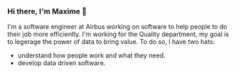 ### Hi there, I'm Maxime 👋

I'm a software engineer at Airbus working on software to help people to do their job more efficiently.
I'm working for the Quality department, my goal is to legerage the power of data to bring value. To do so, I have two hats:
- understand how people work and what they need.
- develop data driven software.

<!--
**mxmaxime/mxmaxime** is a ✨ _special_ ✨ repository because its `README.md` (this file) appears on your GitHub profile.

Here are some ideas to get you started:

- 🔭 I’m currently working on ...
- 🌱 I’m currently learning ...
- 👯 I’m looking to collaborate on ...
- 🤔 I’m looking for help with ...
- 💬 Ask me about ...
- 📫 How to reach me: ...
- 😄 Pronouns: ...
- ⚡ Fun fact: ...
-->
